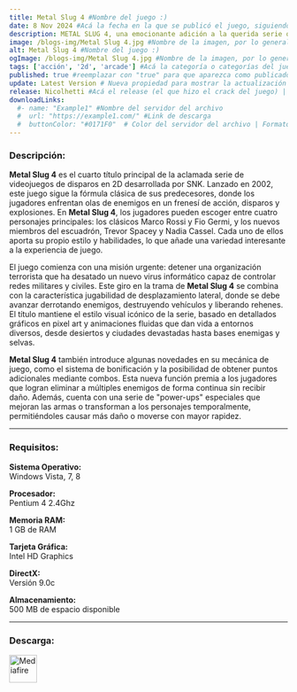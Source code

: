```yaml
---
title: Metal Slug 4 #Nombre del juego :)
date: 8 Nov 2024 #Acá la fecha en la que se publicó el juego, siguiendo este formato: Dia "30", Mes "Oct", Año "2024" = como debe quedar: 30 Oct 2024
description: METAL SLUG 4, una emocionante adición a la querida serie que introduce nuevos personajes, misiones intensas y poderosas armas. #Acá una mini descripción del juego
image: /blogs-img/Metal Slug 4.jpg #Nombre de la imagen, por lo general es exactamente el mismo nombre que el juego excluyendo lo ":" (Dos puntos)
alt: Metal Slug 4 #Nombre del juego :)
ogImage: /blogs-img/Metal Slug 4.jpg #Nombre de la imagen, por lo general es exactamente el mismo nombre que el juego excluyendo lo ":" (Dos puntos)
tags: ['acción', '2d', 'arcade'] #Acá la categoría o categorías del juego, si es más de una se coloca en este formato: ['categoría1', 'categoría2']
published: true #reemplazar con "true" para que aparezca como publicado
update: Latest Version # Nueva propiedad para mostrar la actualización | Formato: v1.0.0
release: Nicolhetti #Acá el release (el que hizo el crack del juego) | Formato: Nicolhetti
downloadLinks:
  #- name: "Example1" #Nombre del servidor del archivo
  #  url: "https://example1.com/" #Link de descarga
  #  buttonColor: "#0171F0"  # Color del servidor del archivo | Formato hexadecimal | MediaFire: #0171F0 | Buzzheavier: #FF6600 |
---
```


<!--En VSCode seleccionando una palabra, por ejemplo: "Metal Slug 4" y apretando Ctrl+F2 se seleccionan todas las palabras iguales-->

### Descripción:
**Metal Slug 4** es el cuarto título principal de la aclamada serie de videojuegos de disparos en 2D desarrollada por SNK. Lanzado en 2002, este juego sigue la fórmula clásica de sus predecesores, donde los jugadores enfrentan olas de enemigos en un frenesí de acción, disparos y explosiones. En **Metal Slug 4**, los jugadores pueden escoger entre cuatro personajes principales: los clásicos Marco Rossi y Fio Germi, y los nuevos miembros del escuadrón, Trevor Spacey y Nadia Cassel. Cada uno de ellos aporta su propio estilo y habilidades, lo que añade una variedad interesante a la experiencia de juego.

El juego comienza con una misión urgente: detener una organización terrorista que ha desatado un nuevo virus informático capaz de controlar redes militares y civiles. Este giro en la trama de **Metal Slug 4** se combina con la característica jugabilidad de desplazamiento lateral, donde se debe avanzar derrotando enemigos, destruyendo vehículos y liberando rehenes. El título mantiene el estilo visual icónico de la serie, basado en detallados gráficos en pixel art y animaciones fluidas que dan vida a entornos diversos, desde desiertos y ciudades devastadas hasta bases enemigas y selvas.

**Metal Slug 4** también introduce algunas novedades en su mecánica de juego, como el sistema de bonificación y la posibilidad de obtener puntos adicionales mediante combos. Esta nueva función premia a los jugadores que logran eliminar a múltiples enemigos de forma continua sin recibir daño. Además, cuenta con una serie de "power-ups" especiales que mejoran las armas o transforman a los personajes temporalmente, permitiéndoles causar más daño o moverse con mayor rapidez.
<!--Prompt para Chat-GPT: Hazme una descripción para el juego "Metal Slug 4" y cada que menciones "Metal Slug 4" ponlo en negrita -->

---

### Requisitos:
**Sistema Operativo:**  
Windows Vista, 7, 8

**Procesador:**  
Pentium 4 2.4Ghz

**Memoria RAM:**  
1 GB de RAM

**Tarjeta Gráfica:**  
Intel HD Graphics

**DirectX:**  
Versión 9.0c

**Almacenamiento:**  
500 MB de espacio disponible

<!--Si falta o sobra un requisito se quita o se agrega manteniendo el mismo formato-->

---

### Descarga:

[<img src="https://gist.github.com/cxmeel/0dbc95191f239b631c3874f4ccf114e2/raw/download.svg" alt="Mediafire" height="50" />](https://www.mediafire.com/file/4t3qev6t17zkb5u/Metal_Slug_4.zip/file)

<!-- # se debe reemplazar por el link de descarga-->

<!--NOMBRE-DEL-SERVICIO se debe reemplazar por el servicio donde está subido el juego-->
